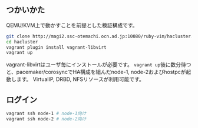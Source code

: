 ## つかいかた
QEMU/KVM上で動かすことを前提とした検証構成です。  

~~~sh
git clone http://magi2.ssc-otemachi.ocn.ad.jp:10080/ruby-vim/hacluster.git
cd hacluster
vagrant plugin install vagrant-libvirt
vagrant up
~~~

vagrant-libvirtはユーザ毎にインストールが必要です。
`vagrant up`後に数分待つと、pacemaker/corosyncでHA構成を組んだnode-1, node-2およびhostpcが起動します。
VirtualIP, DRBD, NFSリソースが利用可能です。


## ログイン

~~~sh
vagrant ssh node-1 # node-1向け
vagrant ssh node-2 # node-2向け
~~~
